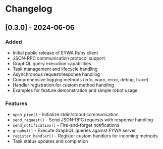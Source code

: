 # Changelog

## [0.3.0] - 2024-06-06
### Added
- Initial public release of EYWA Ruby client
- JSON-RPC communication protocol support
- GraphQL query execution capabilities
- Task management and lifecycle handling
- Asynchronous request/response handling
- Comprehensive logging methods (info, warn, error, debug, trace)
- Handler registration for custom method handling
- Examples for feature demonstration and simple robot usage

### Features
- `open_pipe()` - Initialize stdin/stdout communication
- `send_request()` - Send JSON-RPC requests with response handling
- `send_notification()` - Fire-and-forget notifications
- `graphql()` - Execute GraphQL queries against EYWA server
- `register_handler()` - Register custom handlers for incoming methods
- Task status updates and completion
